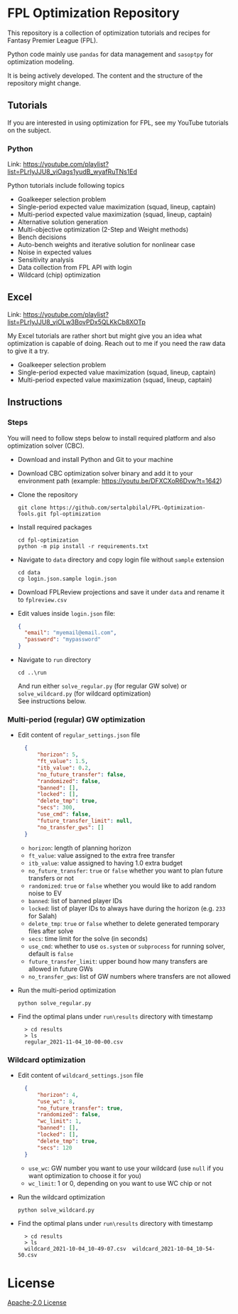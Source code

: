 # FPL Optimization Repository

This repository is a collection of optimization tutorials and recipes for Fantasy Premier League (FPL).

Python code mainly use `pandas` for data management and `sasoptpy` for optimization modeling.

It is being actively developed. The content and the structure of the repository might change.

## Tutorials

If you are interested in using optimization for FPL, see my YouTube tutorials on the subject.

### Python

Link: https://youtube.com/playlist?list=PLrIyJJU8_viOags1yudB_wyafRuTNs1Ed

Python tutorials include following topics

- Goalkeeper selection problem
- Single-period expected value maximization (squad, lineup, captain)
- Multi-period expected value maximization (squad, lineup, captain)
- Alternative solution generation
- Multi-objective optimization (2-Step and Weight methods)
- Bench decisions
- Auto-bench weights and iterative solution for nonlinear case
- Noise in expected values
- Sensitivity analysis
- Data collection from FPL API with login
- Wildcard (chip) optimization

## Excel

Link: https://youtube.com/playlist?list=PLrIyJJU8_viOLw3BovPDx5QLKkCb8XOTp

My Excel tutorials are rather short but might give you an idea what optimization is capable of doing.
Reach out to me if you need the raw data to give it a try.

- Goalkeeper selection problem
- Single-period expected value maximization (squad, lineup, captain)
- Multi-period expected value maximization (squad, lineup, captain)

## Instructions

### Steps

You will need to follow steps below to install required platform and also optimization solver (CBC).


- Download and install Python and Git to your machine
- Download CBC optimization solver binary and add it to your environment path (example: https://youtu.be/DFXCXoR6Dvw?t=1642)
- Clone the repository
  
  `git clone https://github.com/sertalpbilal/FPL-Optimization-Tools.git fpl-optimization`

- Install required packages
  
  ``` shell
  cd fpl-optimization
  python -m pip install -r requirements.txt
  ```

- Navigate to `data` directory and copy login file without `sample` extension
  
  ``` shell
  cd data
  cp login.json.sample login.json
  ```

- Download FPLReview projections and save it under `data` and rename it to `fplreview.csv`

- Edit values inside `login.json` file:
  
  ``` json
  {
    "email": "myemail@email.com",
    "password": "mypassword"
  }
  ```

- Navigate to `run` directory
  
  `cd ..\run`

  And run either `solve_regular.py` (for regular GW solve) or `solve_wildcard.py` (for wildcard optimization)  
  See instructions below.

### Multi-period (regular) GW optimization


- Edit content of `regular_settings.json` file
  
  ``` json
    {
        "horizon": 5,
        "ft_value": 1.5,
        "itb_value": 0.2,
        "no_future_transfer": false,
        "randomized": false,
        "banned": [],
        "locked": [],
        "delete_tmp": true,
        "secs": 300,
        "use_cmd": false,
        "future_transfer_limit": null,
        "no_transfer_gws": []
    }
  ```

  - `horizon`: length of planning horizon
  - `ft_value`: value assigned to the extra free transfer
  - `itb_value`: value assigned to having 1.0 extra budget
  - `no_future_transfer`: `true` or `false` whether you want to plan future transfers or not
  - `randomized`: `true` or `false` whether you would like to add random noise to EV
  - `banned`: list of banned player IDs
  - `locked`: list of player IDs to always have during the horizon (e.g. `233` for Salah)
  - `delete_tmp`: `true` or `false` whether to delete generated temporary files after solve
  - `secs`: time limit for the solve (in seconds)
  - `use_cmd`: whether to use `os.system` or `subprocess` for running solver, default is `false`
  - `future_transfer_limit`: upper bound how many transfers are allowed in future GWs
  - `no_transfer_gws`: list of GW numbers where transfers are not allowed

- Run the multi-period optimization
  
  ``` shell
  python solve_regular.py
  ```

- Find the optimal plans under `run\results` directory with timestamp
  
  ```
    > cd results
    > ls
    regular_2021-11-04_10-00-00.csv
  ```



### Wildcard optimization


- Edit content of `wildcard_settings.json` file
  
  ``` json
    { 
        "horizon": 4,
        "use_wc": 8,
        "no_future_transfer": true,
        "randomized": false,
        "wc_limit": 1,
        "banned": [],
        "locked": [],
        "delete_tmp": true,
        "secs": 120
    }
  ```

  - `use_wc`: GW number you want to use your wildcard (use `null` if you want optimization to choose it for you)
  - `wc_limit`: 1 or 0, depending on you want to use WC chip or not

- Run the wildcard optimization
  
  ``` shell
  python solve_wildcard.py
  ```

- Find the optimal plans under `run\results` directory with timestamp
  
  ```
    > cd results
    > ls
    wildcard_2021-10-04_10-49-07.csv  wildcard_2021-10-04_10-54-50.csv
  ```

# License

[Apache-2.0 License](LICENSE)
